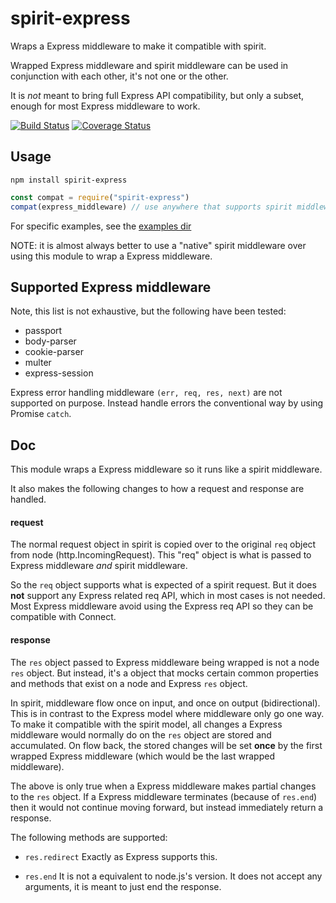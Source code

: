 # spirit-express
Wraps a Express middleware to make it compatible with spirit.

Wrapped Express middleware and spirit middleware can be used in conjunction with each other, it's not one or the other.

It is _not_ meant to bring full Express API compatibility, but only a subset, enough for most Express middleware to work.

[![Build Status](https://travis-ci.org/spirit-js/spirit-express.svg?branch=master)](https://travis-ci.org/spirit-js/spirit-express)
[![Coverage Status](https://coveralls.io/repos/github/spirit-js/spirit-express/badge.svg?branch=master)](https://coveralls.io/github/spirit-js/spirit-express?branch=master)

## Usage
`npm install spirit-express`

```js
const compat = require("spirit-express")
compat(express_middleware) // use anywhere that supports spirit middleware
```

For specific examples, see the [examples dir](./examples)

NOTE: it is almost always better to use a "native" spirit middleware over using this module to wrap a Express middleware.

## Supported Express middleware
Note, this list is not exhaustive, but the following have been tested:
- passport
- body-parser
- cookie-parser
- multer
- express-session

Express error handling middleware `(err, req, res, next)` are not supported on purpose. Instead handle errors the conventional way by using Promise `catch`.


## Doc
This module wraps a Express middleware so it runs like a spirit middleware.

It also makes the following changes to how a request and response are handled.

#### request
The normal request object in spirit is copied over to the original `req` object from node (http.IncomingRequest).
This "req" object is what is passed to Express middleware _and_ spirit middleware.

So the `req` object supports what is expected of a spirit request. But it does __not__ support any Express related req API, which in most cases is not needed. Most Express middleware avoid using the Express req API so they can be compatible with Connect.

#### response
The `res` object passed to Express middleware being wrapped is not a node `res` object. But instead, it's a object that mocks certain common properties and methods that exist on a node and Express `res` object.

In spirit, middleware flow once on input, and once on output (bidirectional). This is in contrast to the Express model where middleware only go one way. To make it compatible with the spirit model, all changes a Express middleware would normally do on the `res` object are stored and accumulated. 
On flow back, the stored changes will be set __once__ by the first wrapped Express middleware (which would be the last wrapped middleware).

The above is only true when a Express middleware makes partial changes to the `res` object. If a Express middleware terminates (because of `res.end`) then it would not continue moving forward, but instead immediately return a response.

The following methods are supported:

- `res.redirect`
Exactly as Express supports this.

- `res.end`
It is not a equivalent to node.js's version. It does not accept any arguments, it is meant to just end the response.

